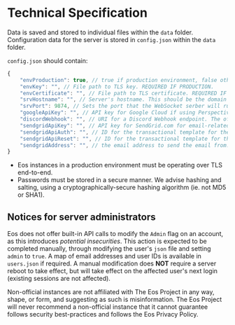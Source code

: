 # Technical Specification

Data is saved and stored to individual files within the `data` folder. Configuration data for the server is stored in `config.json` within the `data` folder.

`config.json` should contain:

```javascript
{
    "envProduction": true, // true if production environment, false otherwise
    "envKey": "", // File path to TLS key. REQUIRED IF PRODUCTION.
    "envCertificate": "", // File path to TLS certificate. REQUIRED IF PRODUCTION.
    "srvHostname": "", // Server's hostname. This should be the domain name the server is running on. Used for security and URLs.
    "srvPort": 9874, // Sets the port that the WebSocket serber will run on. Modifying this will require changing the client to account for it.
    "googleApiKey": "", // API key for Google Cloud if using Perspective API. Not required.
    "discordWebhook": "", // URI for a Discord Webhook endpoint. The official Eos server uses Discord webhooks for notifying staff of reports; not needed on custom setups.
    "sendgridApiKey": "", // API key for SendGrid.com for email-related tasks (address verification, password resets, etc).
    "sendgridApiAuth": "", // ID for the transactional template for the email verification email.
    "sendgridApiReset": "", // ID for the transactional template for the password reset email.
    "sendgridAddress": "", // the email address to send the email from.
}
```

- Eos instances in a production environment must be operating over TLS end-to-end.
- Passwords must be stored in a secure manner. We advise hashing and salting, using a cryptographically-secure hashing algorithm (ie. not MD5 or SHA1).

## Notices for server administrators

Eos does not offer built-in API calls to modify the `Admin` flag on an account, as this introduces *potential insecurities*. This action is expected to be completed manually, through modifying the user's `json` file and setting `admin` to `true`. A map of email addresses and user IDs is available in `users.json` if required. A manual modification does **NOT** require a server reboot to take effect, but will take effect on the affected user's next login (existing sessions are not affected).

Non-official instances are not affiliated with The Eos Project in any way, shape, or form, and suggesting as such is misinformation. The Eos Project will never recommend a non-official instance that it cannot guarantee follows security best-practices and follows the Eos Privacy Policy.